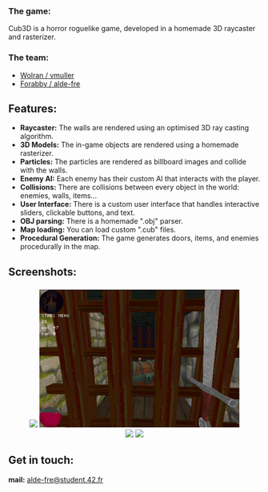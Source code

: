 ### The game:
Cub3D is a horror roguelike game, developed in a homemade 3D raycaster and rasterizer.

### The team:
*  [Wolran / vmuller](https://github.com/Wolran)
*  [Forabby / alde-fre](https://github.com/ForAbby-X)

## Features:

- **Raycaster:** The walls are rendered using an optimised 3D ray casting algorithm.
- **3D Models:** The in-game objects are rendered using a homemade rasterizer.
- **Particles:** The particles are rendered as billboard images and collide with the walls.
- **Enemy AI:** Each enemy has their custom AI that interacts with the player.
- **Collisions:** There are collisions between every object in the world: enemies, walls, items...
- **User Interface:** There is a custom user interface that handles interactive sliders, clickable buttons, and text.
- **OBJ parsing:** There is a homemade ".obj" parser.
- **Map loading:** You can load custom ".cub" files.
- **Procedural Generation:** The game generates doors, items, and enemies procedurally in the map.

## Screenshots:
<h3 align="center">
  <img width="400" src="https://github.com/ForAbby-X/cube3D/blob/main/gif/gameplay1.gif">
  <img width="400" src="https://github.com/ForAbby-X/cube3D/blob/main/gif/gameplay2.gif"><br>
  <img width="400" src="https://github.com/ForAbby-X/cube3D/blob/main/gif/gameplay3.gif">
  <img width="400" src="https://github.com/ForAbby-X/cube3D/blob/main/gif/gameplay4.gif">
</h3>

## Get in touch:

**mail:** alde-fre@student.42.fr
